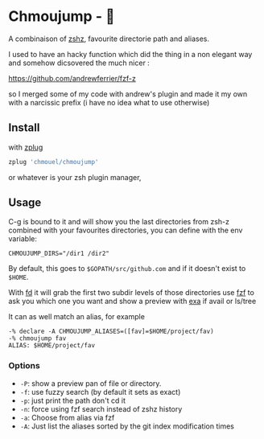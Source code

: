 # Chmoujump -  🚀

A combinaison of [zshz](https://github.com/agkozak/zsh-z), favourite
directorie path and aliases.

I used to have an hacky function which did the thing in a non elegant way and somehow dicsovered the much nicer :

https://github.com/andrewferrier/fzf-z

so I merged some of my code with andrew's plugin and made it my own with a narcissic prefix
(i have no idea what to use otherwise)

## Install

with [zplug](https://github.com/zplug/zplug)

```sh
zplug 'chmouel/chmoujump'
```

or whatever is your zsh plugin manager,

## Usage

C-g is bound to it and will show you the last directories from zsh-z combined with your favourites directories, you can define with the env variable: 

```shell
CHMOUJUMP_DIRS="/dir1 /dir2"
```

By default, this goes to `$GOPATH/src/github.com` and if it doesn't exist to `$HOME`.

With [fd](https://github.com/sharkdp/fd) it will grab the first two subdir
levels of those directories use [fzf](https://github.com/junegunn/fzf) to ask
you which one you want and show a preview with [exa](https://the.exa.website/)
if avail or ls/tree

It can as well match an alias, for example

```shell
-% declare -A CHMOUJUMP_ALIASES=([fav]=$HOME/project/fav)
-% chmoujump fav
ALIAS: $HOME/project/fav
```

### Options

* `-P`: show a preview pan of file or directory.
* `-f`: use fuzzy search (by default it sets as exact)
* `-p`: just print the path don't cd it
* `-n`: force using fzf search instead of zshz history
* `-a`: Choose from alias via fzf
* `-A`: Just list the aliases sorted by the git index modification times
